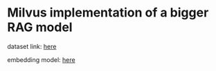 # Milvus implementation of a bigger RAG model
dataset link: [here](https://huggingface.co/datasets/DanTheGuy/milvus_data)

embedding model: [here](https://colab.research.google.com/drive/1QscL09BUkw1p8ljDxik9VZLWPPtSlO-d?usp=sharing)
